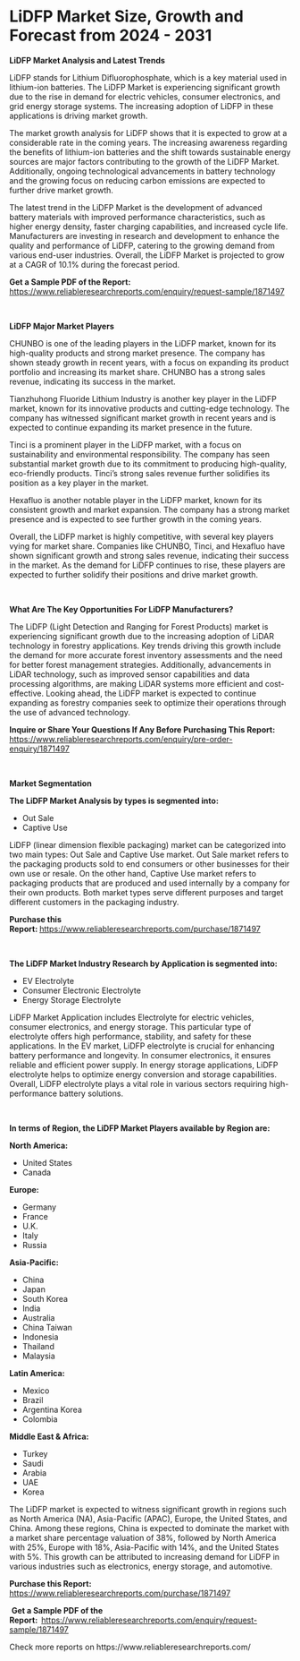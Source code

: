 <p><h1>LiDFP Market Size, Growth and Forecast from 2024 - 2031</h1></p><p><strong>LiDFP Market Analysis and Latest Trends</strong></p>
<p><p>LiDFP stands for Lithium Difluorophosphate, which is a key material used in lithium-ion batteries. The LiDFP Market is experiencing significant growth due to the rise in demand for electric vehicles, consumer electronics, and grid energy storage systems. The increasing adoption of LiDFP in these applications is driving market growth.</p><p>The market growth analysis for LiDFP shows that it is expected to grow at a considerable rate in the coming years. The increasing awareness regarding the benefits of lithium-ion batteries and the shift towards sustainable energy sources are major factors contributing to the growth of the LiDFP Market. Additionally, ongoing technological advancements in battery technology and the growing focus on reducing carbon emissions are expected to further drive market growth.</p><p>The latest trend in the LiDFP Market is the development of advanced battery materials with improved performance characteristics, such as higher energy density, faster charging capabilities, and increased cycle life. Manufacturers are investing in research and development to enhance the quality and performance of LiDFP, catering to the growing demand from various end-user industries. Overall, the LiDFP Market is projected to grow at a CAGR of 10.1% during the forecast period.</p></p>
<p><strong>Get a Sample PDF of the Report:&nbsp;</strong> <a href="https://www.reliableresearchreports.com/enquiry/request-sample/1871497">https://www.reliableresearchreports.com/enquiry/request-sample/1871497</a></p>
<p>&nbsp;</p>
<p><strong>LiDFP Major Market Players</strong></p>
<p><p>CHUNBO is one of the leading players in the LiDFP market, known for its high-quality products and strong market presence. The company has shown steady growth in recent years, with a focus on expanding its product portfolio and increasing its market share. CHUNBO has a strong sales revenue, indicating its success in the market.</p><p>Tianzhuhong Fluoride Lithium Industry is another key player in the LiDFP market, known for its innovative products and cutting-edge technology. The company has witnessed significant market growth in recent years and is expected to continue expanding its market presence in the future.</p><p>Tinci is a prominent player in the LiDFP market, with a focus on sustainability and environmental responsibility. The company has seen substantial market growth due to its commitment to producing high-quality, eco-friendly products. Tinci’s strong sales revenue further solidifies its position as a key player in the market.</p><p>Hexafluo is another notable player in the LiDFP market, known for its consistent growth and market expansion. The company has a strong market presence and is expected to see further growth in the coming years.</p><p>Overall, the LiDFP market is highly competitive, with several key players vying for market share. Companies like CHUNBO, Tinci, and Hexafluo have shown significant growth and strong sales revenue, indicating their success in the market. As the demand for LiDFP continues to rise, these players are expected to further solidify their positions and drive market growth.</p></p>
<p>&nbsp;</p>
<p><strong>What Are The Key Opportunities For LiDFP Manufacturers?</strong></p>
<p><p>The LiDFP (Light Detection and Ranging for Forest Products) market is experiencing significant growth due to the increasing adoption of LiDAR technology in forestry applications. Key trends driving this growth include the demand for more accurate forest inventory assessments and the need for better forest management strategies. Additionally, advancements in LiDAR technology, such as improved sensor capabilities and data processing algorithms, are making LiDAR systems more efficient and cost-effective. Looking ahead, the LiDFP market is expected to continue expanding as forestry companies seek to optimize their operations through the use of advanced technology.</p></p>
<p><strong>Inquire or Share Your Questions If Any Before Purchasing This Report:</strong> <a href="https://www.reliableresearchreports.com/enquiry/pre-order-enquiry/1871497">https://www.reliableresearchreports.com/enquiry/pre-order-enquiry/1871497</a></p>
<p>&nbsp;</p>
<p><strong>Market Segmentation</strong></p>
<p><strong>The LiDFP Market Analysis by types is segmented into:</strong></p>
<p><ul><li>Out Sale</li><li>Captive Use</li></ul></p>
<p><p>LiDFP (linear dimension flexible packaging) market can be categorized into two main types: Out Sale and Captive Use market. Out Sale market refers to the packaging products sold to end consumers or other businesses for their own use or resale. On the other hand, Captive Use market refers to packaging products that are produced and used internally by a company for their own products. Both market types serve different purposes and target different customers in the packaging industry.</p></p>
<p><strong>Purchase this Report:&nbsp;</strong><a href="https://www.reliableresearchreports.com/purchase/1871497">https://www.reliableresearchreports.com/purchase/1871497</a></p>
<p>&nbsp;</p>
<p><strong>The LiDFP Market Industry Research by Application is segmented into:</strong></p>
<p><ul><li>EV Electrolyte</li><li>Consumer Electronic Electrolyte</li><li>Energy Storage Electrolyte</li></ul></p>
<p><p>LiDFP Market Application includes Electrolyte for electric vehicles, consumer electronics, and energy storage. This particular type of electrolyte offers high performance, stability, and safety for these applications. In the EV market, LiDFP electrolyte is crucial for enhancing battery performance and longevity. In consumer electronics, it ensures reliable and efficient power supply. In energy storage applications, LiDFP electrolyte helps to optimize energy conversion and storage capabilities. Overall, LiDFP electrolyte plays a vital role in various sectors requiring high-performance battery solutions.</p></p>
<p>&nbsp;</p>
<p><strong>In terms of Region, the LiDFP Market Players available by Region are:</strong></p>
<p>
    <p> <strong> North America: </strong>
        <ul>
            <li>United States</li>
            <li>Canada</li>
        </ul>
        </p> 
    <p> <strong> Europe: </strong>
        <ul>
            <li>Germany</li>
            <li>France</li>
            <li>U.K.</li>
            <li>Italy</li>
            <li>Russia</li>
        </ul>
        </p> 
    <p> <strong> Asia-Pacific: </strong>
        <ul>
            <li>China</li>
            <li>Japan</li>
            <li>South Korea</li>
            <li>India</li>
            <li>Australia</li>
            <li>China Taiwan</li>
            <li>Indonesia</li>
            <li>Thailand</li>
            <li>Malaysia</li>
        </ul>
        </p> 
    <p> <strong> Latin America: </strong>
        <ul>
            <li>Mexico</li>
            <li>Brazil</li>
            <li>Argentina Korea</li>
            <li>Colombia</li>
        </ul>
        </p> 
    <p> <strong> Middle East & Africa: </strong>
        <ul>
            <li>Turkey</li>
            <li>Saudi</li>
            <li>Arabia</li>
            <li>UAE</li>
            <li>Korea</li>
        </ul>
    </p>
    </p>
<p><p>The LiDFP market is expected to witness significant growth in regions such as North America (NA), Asia-Pacific (APAC), Europe, the United States, and China. Among these regions, China is expected to dominate the market with a market share percentage valuation of 38%, followed by North America with 25%, Europe with 18%, Asia-Pacific with 14%, and the United States with 5%. This growth can be attributed to increasing demand for LiDFP in various industries such as electronics, energy storage, and automotive.</p></p>
<p><strong>Purchase this Report: </strong><a href="https://www.reliableresearchreports.com/purchase/1871497">https://www.reliableresearchreports.com/purchase/1871497</a></p>
<p>&nbsp;<strong>Get a Sample PDF of the Report:&nbsp;&nbsp;</strong><a href="https://www.reliableresearchreports.com/enquiry/request-sample/1871497">https://www.reliableresearchreports.com/enquiry/request-sample/1871497</a></p>
<p><strong></strong></p>
<p>Check more reports on https://www.reliableresearchreports.com/</p>